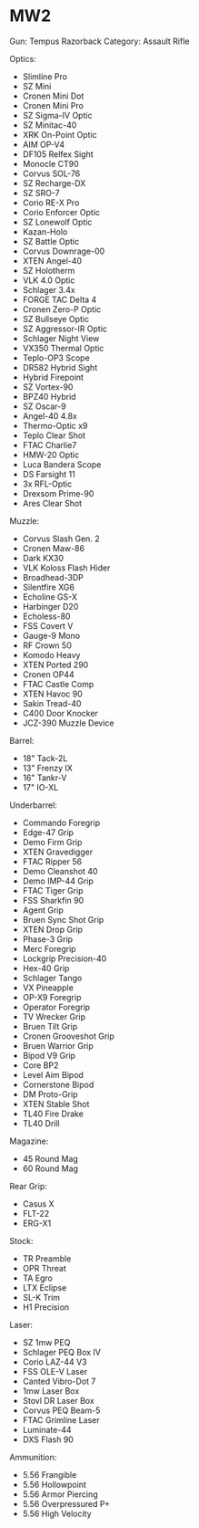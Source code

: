 # MW2

Gun: Tempus Razorback
Category: Assault Rifle

Optics:

- Slimline Pro
- SZ Mini
- Cronen Mini Dot
- Cronen Mini Pro
- SZ Sigma-IV Optic
- SZ Minitac-40
- XRK On-Point Optic
- AIM OP-V4
- DF105 Relfex Sight
- Monocle CT90
- Corvus SOL-76
- SZ Recharge-DX
- SZ SRO-7
- Corio RE-X Pro
- Corio Enforcer Optic
- SZ Lonewolf Optic
- Kazan-Holo
- SZ Battle Optic
- Corvus Downrage-00
- XTEN Angel-40
- SZ Holotherm
- VLK 4.0 Optic
- Schlager 3.4x
- FORGE TAC Delta 4
- Cronen Zero-P Optic
- SZ Bullseye Optic
- SZ Aggressor-IR Optic
- Schlager Night View
- VX350 Thermal Optic
- Teplo-OP3 Scope
- DR582 Hybrid Sight
- Hybrid Firepoint
- SZ Vortex-90
- BPZ40 Hybrid
- SZ Oscar-9
- Angel-40 4.8x
- Thermo-Optic x9
- Teplo Clear Shot
- FTAC Charlie7
- HMW-20 Optic
- Luca Bandera Scope
- DS Farsight 11
- 3x RFL-Optic
- Drexsom Prime-90
- Ares Clear Shot

Muzzle:

- Corvus Slash Gen. 2
- Cronen Maw-86
- Dark KX30
- VLK Koloss Flash Hider
- Broadhead-3DP
- Silentfire XG6
- Echoline GS-X
- Harbinger D20
- Echoless-80
- FSS Covert V
- Gauge-9 Mono
- RF Crown 50
- Komodo Heavy
- XTEN Ported 290
- Cronen OP44
- FTAC Castle Comp
- XTEN Havoc 90
- Sakin Tread-40
- C400 Door Knocker
- JCZ-390 Muzzle Device

Barrel:

- 18" Tack-2L
- 13" Frenzy IX
- 16" Tankr-V
- 17" IO-XL

Underbarrel:

- Commando Foregrip
- Edge-47 Grip
- Demo Firm Grip
- XTEN Gravedigger
- FTAC Ripper 56
- Demo Cleanshot 40
- Demo IMP-44 Grip
- FTAC Tiger Grip
- FSS Sharkfin 90
- Agent Grip
- Bruen Sync Shot Grip
- XTEN Drop Grip
- Phase-3 Grip
- Merc Foregrip
- Lockgrip Precision-40
- Hex-40 Grip
- Schlager Tango
- VX Pineapple
- OP-X9 Foregrip
- Operator Foregrip
- TV Wrecker Grip
- Bruen Tilt Grip
- Cronen Grooveshot Grip
- Bruen Warrior Grip
- Bipod V9 Grip
- Core BP2
- Level Aim Bipod
- Cornerstone Bipod
- DM Proto-Grip
- XTEN Stable Shot
- TL40 Fire Drake
- TL40 Drill

Magazine:

- 45 Round Mag
- 60 Round Mag

Rear Grip:

- Casus X
- FLT-22
- ERG-X1

Stock:

- TR Preamble
- OPR Threat
- TA Egro
- LTX Eclipse
- SL-K Trim
- H1 Precision

Laser:

- SZ 1mw PEQ
- Schlager PEQ Box IV
- Corio LAZ-44 V3
- FSS OLE-V Laser
- Canted Vibro-Dot 7
- 1mw Laser Box
- Stovl DR Laser Box
- Corvus PEQ Beam-5
- FTAC Grimline Laser
- Luminate-44
- DXS Flash 90

Ammunition:

- 5.56 Frangible
- 5.56 Hollowpoint
- 5.56 Armor Piercing
- 5.56 Overpressured P+
- 5.56 High Velocity
